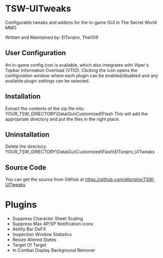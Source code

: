 TSW-UITweaks
============
Configurable tweaks and addons for the in-game GUI in The Secret World MMO
   
Written and Maintained by: ElTorqiro, The009
   
   
User Configuration
------------------
An in-game config icon is available, which also integrates with Viper's Topbar Information Overload (VTIO).  Clicking the icon opens the configuration window where each plugin can be enabled/disabled and any available plugin settings can be selected.
   
   
Installation
------------
Extract the contents of the zip file into: YOUR_TSW_DIRECTORY\Data\Gui\Customized\Flash
This will add the appropriate directory and put the files in the right place.

Uninstallation
--------------
Delete the directory: YOUR_TSW_DIRECTORY\Data\Gui\Customized\Flash\ElTorqiro_UITweaks
   
   
Source Code
-----------
You can get the source from GitHub at https://github.com/eltorqiro/TSW-UITweaks
   
   
Plugins
=======
 * Suppress Character Sheet Scaling
 * Suppress Max AP/SP Notification icons
 * Ability Bar DeFX
 * Inspection Window Statistics
 * Resize Altered States
 * Target Of Target
 * In Combat Display Background Remover

